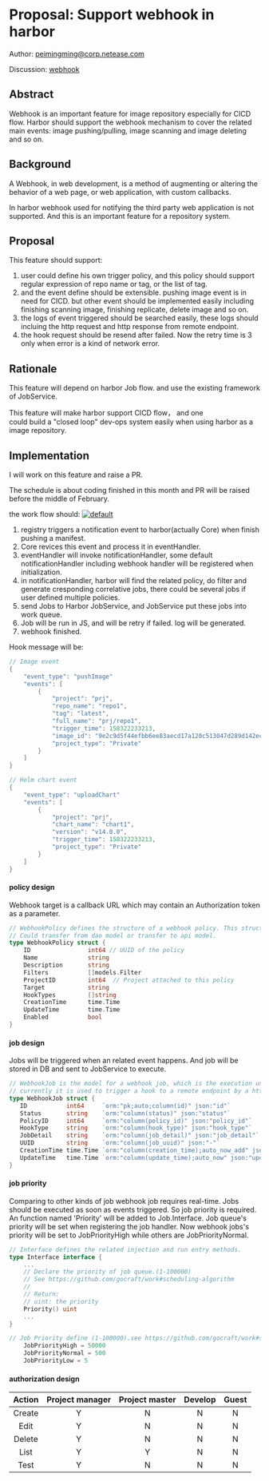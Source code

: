# Proposal:  Support webhook in harbor

Author: peimingming@corp.netease.com

Discussion: [webhook](https://github.com/goharbor/harbor/issues/6676)

## Abstract

Webhook is an important feature for image repository especially for CICD flow. Harbor should support the webhook mechanism to cover the related main  events: image pushing/pulling, image scanning and image deleting and so on. 

## Background

A Webhook, in web development, is a method of augmenting or altering the behavior of a web page, or web application, with custom callbacks. 

In harbor webhook used for notifying the third party web application is not supported. And this is an important feature for a repository system.

## Proposal

This feature should support:

1. user could define his own trigger policy, and this policy should  support regular expression of repo name or tag, or the list of tag.
2. and the event define should be extensible. pushing image event is in  need for CICD. but other event should be implemented easily including  finishing scanning image, finishing replicate, delete image and so on.
3. the logs of event triggered should be searched easily, these logs  should incluing the http request and http response from remote endpoint.
4. the hook request should be resend after failed. Now the retry time is 3 only when error is a kind of network error.

## Rationale

This feature will depend on harbor Job flow. and use the existing framework of JobService.

This feature will make harbor support CICD flow， and one could build a "closed loop" dev-ops system easily when using harbor as a image repository.

## Implementation

I will work on this feature and raise a PR.


The schedule is about coding finished in this month and PR will be raised before the middle of February.

the work flow should:
 [![default](https://user-images.githubusercontent.com/30788120/50583337-8aa46b00-0ea3-11e9-85dc-48660d3573b2.png)](https://user-images.githubusercontent.com/30788120/50583337-8aa46b00-0ea3-11e9-85dc-48660d3573b2.png)

1. registry triggers a notification event to harbor(actually Core) when finish pushing a manifest.
2. Core revices this event and process it in eventHandler.
3. eventHandler will invoke notificationHandler, some default  notificationHandler including webhook handler will be registered when  initialization.
4. in notificationHandler, harbor will find the related policy, do  filter and generate cresponding correlative jobs, there could be several  jobs if user defined multiple policies.
5. send Jobs to Harbor JobService, and JobService put these jobs into work queue.
6. Job will be run in JS, and will be retry if failed. log will be generated.
7. webhook finished.

Hook message will be: 

```go
// Image event 
{
    "event_type": "pushImage"
    "events": [
        {
            "project": "prj",
            "repo_name": "repo1",
            "tag": "latest",
            "full_name": "prj/repo1",
            "trigger_time": 158322233213,
            "image_id": "9e2c9d5f44efbb6ee83aecd17a120c513047d289d142ec5738c9f02f9b24ad07",
            "project_type": "Private"
        }
    ]
}

// Helm chart event
{
    "event_type": "uploadChart"
    "events": [
        {
            "project": "prj",
            "chart_name": "chart1",
            "version": "v14.0.0",
            "trigger_time": 158322233213,
            "project_type": "Private"
        }
    ]
}
```

#### policy design

Webhook target is a callback URL which may contain an Authorization token as a parameter.

```go
// WebhookPolicy defines the structure of a webhook policy. This struct is used internally.
// Could transfer from dao model or transfer to api model.
type WebhookPolicy struct {
	ID                int64 // UUID of the policy
	Name              string
	Description       string
	Filters           []models.Filter
	ProjectID         int64  // Project attached to this policy
	Target            string
	HookTypes         []string
	CreationTime      time.Time
	UpdateTime        time.Time
	Enabled           bool
}
```

#### job design

Jobs will be triggered when an related event happens. And job will be stored in DB and sent to JobService to  execute.

```go
// WebhookJob is the model for a webhook job, which is the execution unit on job service,
// currently it is used to trigger a hook to a remote endpoint by a http request
type WebhookJob struct {
   ID           int64     `orm:"pk;auto;column(id)" json:"id"`
   Status       string    `orm:"column(status)" json:"status"`
   PolicyID     int64     `orm:"column(policy_id)" json:"policy_id"`
   HookType     string    `orm:"column(hook_type)" json:"hook_type"`
   JobDetail    string    `orm:"column(job_detail)" json:"job_detail"`
   UUID         string    `orm:"column(job_uuid)" json:"-"`
   CreationTime time.Time `orm:"column(creation_time);auto_now_add" json:"creation_time"`
   UpdateTime   time.Time `orm:"column(update_time);auto_now" json:"update_time"`
}
```

#### job priority
Comparing to other kinds of job  webhook job requires real-time. Jobs should be executed as soon as events triggered.  So job priority is required. An function named 'Priority' will be added to Job.Interface.  Job queue's priority will be set when registering the job handler. Now webhook jobs's priority will be set to JobPriorityHigh while others are JobPriorityNormal.

```go
// Interface defines the related injection and run entry methods.
type Interface interface {
    ...
    // Declare the priority of job queue.(1-100000)
	// See https://github.com/gocraft/work#scheduling-algorithm
	//
	// Return:
	// uint: the priority
	Priority() uint
    ...
}

// Job Priority define (1-100000).see https://github.com/gocraft/work#scheduling-algorithm
	JobPriorityHigh = 50000
	JobPriorityNormal = 500
	JobPriorityLow = 5
```



#### authorization design

| Action | Project manager | Project master | Develop | Guest |
| :----: | :-------------: | :------------: | :-----: | :---: |
| Create |        Y        |       N        |    N    |   N   |
|  Edit  |        Y        |       N        |    N    |   N   |
| Delete |        Y        |       N        |    N    |   N   |
|  List  |        Y        |       Y        |    N    |   N   |
|  Test  |        Y        |       N        |    N    |   N   |

